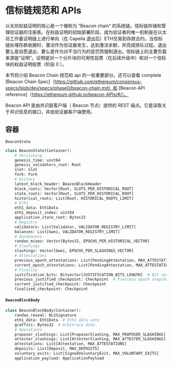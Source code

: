 # 信标链规范和 APIs

以太坊权益证明的核心是一个被称为 “Beacon chain” 的系统链。信标链存储和管理验证器的注册表。在权益证明的初始部署阶段，成为验证者的唯一机制是在以太坊工作量证明链上进行单向（在 Capella 退出后）ETH交易到存款合约。当信标链处理存款收据时，激活作为验证器发生，达到激活余额，并完成排队过程。退出要么是自愿退出，要么是作为对不当行为的惩罚而强制退出。信标链上的主要负载来源是“证明”。证明是对一个分片块的可用性投票（在后续升级中）和对一个信标块的权益证明投票（阶段 0 ）。

本节将介绍 Beacon Chain 规范和 api 的一些重要部分。还可以查看 complete [Beacon Chain Spec]（https://github.com/ethereum/consensus-specs/blob/dev/specs/phase0/beacon-chain.md）和 [Beacon API reference]（https://ethereum.github.io/beacon-APIs/#/）。

Beacon API 是由共识层客户端（ Beacon 节点）提供的 REST 端点。它是读取关于共识信息的接口，并由验证器客户端使用。
## 容器

`BeaconState`

```python
class BeaconState(Container):
    # Versioning
    genesis_time: uint64
    genesis_validators_root: Root
    slot: Slot
    fork: Fork
    # History
    latest_block_header: BeaconBlockHeader
    block_roots: Vector[Root, SLOTS_PER_HISTORICAL_ROOT]
    state_roots: Vector[Root, SLOTS_PER_HISTORICAL_ROOT]
    historical_roots: List[Root, HISTORICAL_ROOTS_LIMIT]
    # Eth1
    eth1_data: Eth1Data
    eth1_deposit_index: uint64
    application_state_root: Bytes32
    # Registry
    validators: List[Validator, VALIDATOR_REGISTRY_LIMIT]
    balances: List[Gwei, VALIDATOR_REGISTRY_LIMIT]
    # Randomness
    randao_mixes: Vector[Bytes32, EPOCHS_PER_HISTORICAL_VECTOR]
    # Slashings
    slashings: Vector[Gwei, EPOCHS_PER_SLASHINGS_VECTOR]
    # Attestations
    previous_epoch_attestations: List[PendingAttestation, MAX_ATTESTATIONS * SLOTS_PER_EPOCH]
    current_epoch_attestations: List[PendingAttestation, MAX_ATTESTATIONS * SLOTS_PER_EPOCH]
    # Finality
    justification_bits: Bitvector[JUSTIFICATION_BITS_LENGTH]  # Bit set for every recent justified epoch
    previous_justified_checkpoint: Checkpoint  # Previous epoch snapshot
    current_justified_checkpoint: Checkpoint
    finalized_checkpoint: Checkpoint
```

#### `BeaconBlockBody`

```python
class BeaconBlockBody(Container):
    randao_reveal: BLSSignature
    eth1_data: Eth1Data  # Eth1 data vote
    graffiti: Bytes32  # Arbitrary data
    # Operations
    proposer_slashings: List[ProposerSlashing, MAX_PROPOSER_SLASHINGS]
    attester_slashings: List[AttesterSlashing, MAX_ATTESTER_SLASHINGS]
    attestations: List[Attestation, MAX_ATTESTATIONS]
    deposits: List[Deposit, MAX_DEPOSITS]
    voluntary_exits: List[SignedVoluntaryExit, MAX_VOLUNTARY_EXITS]
    application_payload: ApplicationPayload
```
